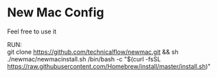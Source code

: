 # New Mac Config 
Feel free to use it 

RUN: <br>
git clone https://github.com/technicalflow/newmac.git && sh ./newmac/newmacinstall.sh
/bin/bash -c "$(curl -fsSL https://raw.githubusercontent.com/Homebrew/install/master/install.sh)"
